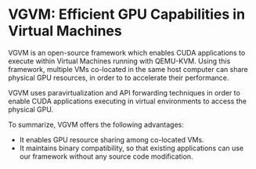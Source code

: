 # VGVM: Efficient GPU Capabilities in Virtual Machines

VGVM is an open-source framework which enables CUDA applications to execute within Virtual Machines running with QEMU-KVM. Using this framework, multiple VMs co-located in the same host computer can share physical GPU resources, in order to to accelerate their performance.

VGVM uses paravirtualization and API forwarding techniques in order to enable CUDA applications executing in virtual environments to access the physical GPU. 

To summarize, VGVM offers the following advantages:
- It enables GPU resource sharing among co-located VMs.
- It maintains binary compatibility, so that existing applications can use our framework without any source code modification.
